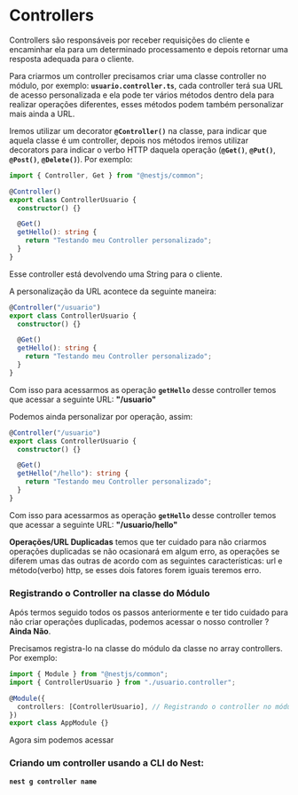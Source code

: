 # Controllers

Controllers são responsáveis por receber requisições do cliente e encaminhar ela para um determinado processamento e depois retornar uma resposta adequada para o cliente.

Para criarmos um controller precisamos criar uma classe controller no módulo, por exemplo: **`usuario.controller.ts`**, cada controller terá sua URL de acesso personalizada e ela pode ter vários métodos dentro dela para realizar operações diferentes, esses métodos podem também personalizar mais ainda a URL.

Iremos utilizar um decorator **`@Controller()`** na classe, para indicar que aquela classe é um controller, depois nos métodos iremos utilizar decorators para indicar o verbo HTTP daquela operação (**`@Get()`**, **`@Put()`**, **`@Post()`**, **`@Delete()`**). Por exemplo:

```typescript
import { Controller, Get } from "@nestjs/common";

@Controller()
export class ControllerUsuario {
  constructor() {}

  @Get()
  getHello(): string {
    return "Testando meu Controller personalizado";
  }
}
```

Esse controller está devolvendo uma String para o cliente.

A personalização da URL acontece da seguinte maneira:

```typescript
@Controller("/usuario")
export class ControllerUsuario {
  constructor() {}

  @Get()
  getHello(): string {
    return "Testando meu Controller personalizado";
  }
}
```

Com isso para acessarmos as operação **`getHello`** desse controller temos que acessar a seguinte URL: **"/usuario"**

Podemos ainda personalizar por operação, assim:

```typescript
@Controller("/usuario")
export class ControllerUsuario {
  constructor() {}

  @Get()
  getHello("/hello"): string {
    return "Testando meu Controller personalizado";
  }
}
```

Com isso para acessarmos as operação **`getHello`** desse controller temos que acessar a seguinte URL: **"/usuario/hello"**

**Operações/URL Duplicadas** temos que ter cuidado para não criarmos operações duplicadas se não ocasionará em algum erro, as operações se diferem umas das outras de acordo com as seguintes características: url e método(verbo) http, se esses dois fatores forem iguais teremos erro.

### Registrando o Controller na classe do Módulo

Após termos seguido todos os passos anteriormente e ter tido cuidado para não criar operações duplicadas, podemos acessar o nosso controller ? **Ainda Não**.

Precisamos registra-lo na classe do módulo da classe no array controllers. Por exemplo:

```typescript
import { Module } from "@nestjs/common";
import { ControllerUsuario } from "./usuario.controller";

@Module({
  controllers: [ControllerUsuario], // Registrando o controller no módulo
})
export class AppModule {}
```

Agora sim podemos acessar


### Criando um controller usando a CLI do Nest:

**`nest g controller name`**